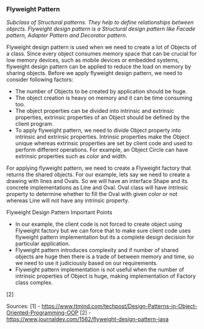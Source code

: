 <h3>Flyweight Pattern</h3>
<p><i>
Subclass of Structural patterns. They help to define relationships between objects.
Flyweight design pattern is a Structural design pattern like Facade pattern, Adapter Pattern and Decorator pattern.
</i></p>


Flyweight design pattern is used when we need to create a lot of Objects of a class.
Since every object consumes memory space that can be crucial for low memory devices, such as mobile devices or embedded systems, flyweight design pattern can be applied to reduce the load on memory by sharing objects.
Before we apply flyweight design pattern, we need to consider following factors:

- The number of Objects to be created by application should be huge.
- The object creation is heavy on memory and it can be time consuming too.
- The object properties can be divided into intrinsic and extrinsic properties, extrinsic properties of an Object should be defined by the client program.
- To apply flyweight pattern, we need to divide Object property into intrinsic and extrinsic properties. Intrinsic properties make the Object unique whereas extrinsic properties are set by client code and used to perform different operations. For example, an Object Circle can have extrinsic properties such as color and width.

For applying flyweight pattern, we need to create a Flyweight factory that returns the shared objects. For our example, lets say we need to create a drawing with lines and Ovals.
So we will have an interface Shape and its concrete implementations as Line and Oval.
Oval class will have intrinsic property to determine whether to fill the Oval with given color or not whereas Line will not have any intrinsic property.

Flyweight Design Pattern Important Points
- In our example, the client code is not forced to create object using Flyweight factory but we can force that to make sure client code uses flyweight pattern implementation but its a complete design decision for particular application.
- Flyweight pattern introduces complexity and if number of shared objects are huge then there is a trade of between memory and time, so we need to use it judiciously based on our requirements.
- Flyweight pattern implementation is not useful when the number of intrinsic properties of Object is huge, making implementation of Factory class complex.

[2]

Sources:
[1] - https://www.ttmind.com/techpost/Design-Patterns-in-Object-Oriented-Programming-OOP
[2] - https://www.journaldev.com/1562/flyweight-design-pattern-java
